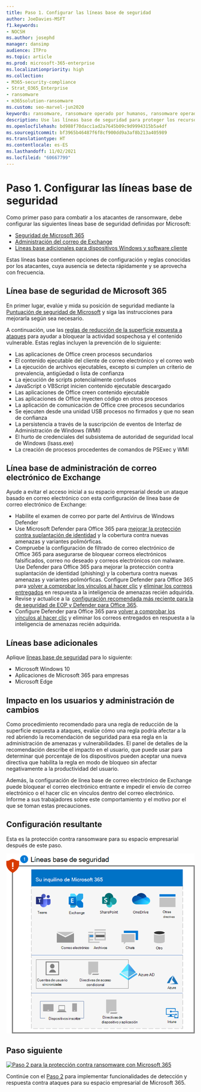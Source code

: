 ```yaml
---
title: Paso 1. Configurar las líneas base de seguridad
author: JoeDavies-MSFT
f1.keywords:
- NOCSH
ms.author: josephd
manager: dansimp
audience: ITPro
ms.topic: article
ms.prod: microsoft-365-enterprise
ms.localizationpriority: high
ms.collection:
- M365-security-compliance
- Strat_O365_Enterprise
- ransomware
- m365solution-ransomware
ms.custom: seo-marvel-jun2020
keywords: ransomware, ransomware operado por humanos, ransomware operado por seres humanos, HumOR, ataque de extorsión, ataque ransomware, cifrado, criptovirología, confianza cero
description: Use las líneas base de seguridad para proteger los recursos de Microsoft 365 frente a ataques de ransomware.
ms.openlocfilehash: bd988f70dacc1ad2a7645b09c9d9994315b5a4df
ms.sourcegitcommit: bf3965b46487f6f8cf900dd9a3af8b213a405989
ms.translationtype: HT
ms.contentlocale: es-ES
ms.lasthandoff: 11/02/2021
ms.locfileid: "60667799"
---
```

# <a name="step-1-configure-security-baselines"></a>Paso 1. Configurar las líneas base de seguridad

Como primer paso para combatir a los atacantes de ransomware, debe configurar las siguientes líneas base de seguridad definidas por Microsoft:

- [Seguridad de Microsoft 365](#microsoft-365-security-baseline)
- [Administración del correo de Exchange](#exchange-email-management-baseline)
- [Líneas base adicionales para dispositivos Windows y software cliente](#additional-baselines)

Estas líneas base contienen opciones de configuración y reglas conocidas por los atacantes, cuya ausencia se detecta rápidamente y se aprovecha con frecuencia.

## <a name="microsoft-365-security-baseline"></a>Línea base de seguridad de Microsoft 365

En primer lugar, evalúe y mida su posición de seguridad mediante la [Puntuación de seguridad de Microsoft](/microsoft-365/security/defender/microsoft-secure-score) y siga las instrucciones para mejorarla según sea necesario.

A continuación, use las [reglas de reducción de la superficie expuesta a ataques](/microsoft-365/security/defender-endpoint/attack-surface-reduction) para ayudar a bloquear la actividad sospechosa y el contenido vulnerable. Estas reglas incluyen la prevención de lo siguiente:

- Las aplicaciones de Office creen procesos secundarios
- El contenido ejecutable del cliente de correo electrónico y el correo web
- La ejecución de archivos ejecutables, excepto si cumplen un criterio de prevalencia, antigüedad o lista de confianza
- La ejecución de scripts potencialmente confusos
- JavaScript o VBScript inicien contenido ejecutable descargado
- Las aplicaciones de Office creen contenido ejecutable
- Las aplicaciones de Office inyecten código en otros procesos
- La aplicación de comunicación de Office cree procesos secundarios
- Se ejecuten desde una unidad USB procesos no firmados y que no sean de confianza
- La persistencia a través de la suscripción de eventos de Interfaz de Administración de Windows (WMI)
- El hurto de credenciales del subsistema de autoridad de seguridad local de Windows (lsass.exe)
- La creación de procesos procedentes de comandos de PSExec y WMI

## <a name="exchange-email-management-baseline"></a>Línea base de administración de correo electrónico de Exchange 

Ayude a evitar el acceso inicial a su espacio empresarial desde un ataque basado en correo electrónico con esta configuración de línea base de correo electrónico de Exchange:

- Habilite el examen de correo por parte del Antivirus de Windows Defender
- Use Microsoft Defender para Office 365 para [mejorar la protección contra suplantación de identidad](/microsoft-365/security/office-365-security/anti-phishing-protection) y la cobertura contra nuevas amenazas y variantes polimórficas.
- Compruebe la configuración de filtrado de correo electrónico de Office 365 para asegurarse de bloquear correos electrónicos falsificados, correo no deseado y correos electrónicos con malware. Use Defender para Office 365 para mejorar la protección contra suplantación de identidad (phishing) y la cobertura contra nuevas amenazas y variantes polimórficas. Configure Defender para Office 365 para [volver a comprobar los vínculos al hacer clic](/microsoft-365/security/office-365-security/atp-safe-links) y [eliminar los correos entregados](/microsoft-365/security/office-365-security/zero-hour-auto-purge) en respuesta a la inteligencia de amenazas recién adquirida.
- Revise y actualice a la  [configuración recomendada más reciente para la de seguridad de EOP y Defender para Office 365](/microsoft-365/security/office-365-security/recommended-settings-for-eop-and-office365-atp).
- Configure Defender para Office 365 para [volver a comprobar los vínculos al hacer clic](/microsoft-365/security/office-365-security/set-up-safe-links-policies) y eliminar los correos entregados en respuesta a la inteligencia de amenazas recién adquirida.

## <a name="additional-baselines"></a>Líneas base adicionales

Aplique [líneas base de seguridad](https://techcommunity.microsoft.com/t5/microsoft-security-baselines/bg-p/Microsoft-Security-Baselines) para lo siguiente:

- Microsoft Windows 10
- Aplicaciones de Microsoft 365 para empresas
- Microsoft Edge

## <a name="impact-on-users-and-change-management"></a>Impacto en los usuarios y administración de cambios

Como procedimiento recomendado para una regla de reducción de la superficie expuesta a ataques, evalúe cómo una regla podría afectar a la red abriendo la recomendación de seguridad para esa regla en la administración de amenazas y vulnerabilidades. El panel de detalles de la recomendación describe el impacto en el usuario, que puede usar para determinar qué porcentaje de los dispositivos pueden aceptar una nueva directiva que habilita la regla en modo de bloqueo sin afectar negativamente a la productividad del usuario.

Además, la configuración de línea base de correo electrónico de Exchange puede bloquear el correo electrónico entrante e impedir el envío de correo electrónico o el hacer clic en vínculos dentro del correo electrónico. Informe a sus trabajadores sobre este comportamiento y el motivo por el que se toman estas precauciones.

## <a name="resulting-configuration"></a>Configuración resultante

Esta es la protección contra ransomware para su espacio empresarial después de este paso.

![Protección contra ransomware para su espacio empresarial de Microsoft 365 después del paso 1](../media/ransomware-protection-microsoft-365/ransomware-protection-microsoft-365-architecture-step1.png)


## <a name="next-step"></a>Paso siguiente

[![Paso 2 para la protección contra ransomware con Microsoft 365](../media/ransomware-protection-microsoft-365/ransomware-protection-microsoft-365-step2.png)](ransomware-protection-microsoft-365-attack-detection-response.md)

Continúe con el [Paso 2](ransomware-protection-microsoft-365-attack-detection-response.md) para implementar funcionalidades de detección y respuesta contra ataques para su espacio empresarial de Microsoft 365.
